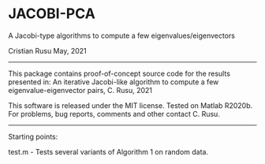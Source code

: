 # JACOBI-PCA
 A Jacobi-type algorithms to compute a few eigenvalues/eigenvectors

Cristian Rusu
May, 2021

--------------------------------

This package contains proof-of-concept source code for the results presented in: An iterative Jacobi-like algorithm to compute a few eigenvalue-eigenvector pairs, C. Rusu, 2021

This software is released under the MIT license.
Tested on Matlab R2020b.
For problems, bug reports, comments and other contact C. Rusu.

--------------------------------

Starting points:

test.m - Tests several variants of Algorithm 1 on random data.
